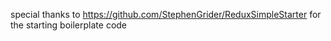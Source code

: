 special thanks to https://github.com/StephenGrider/ReduxSimpleStarter for the starting boilerplate code
